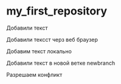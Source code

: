 # my_first_repository

Добавили текст

Добавили тексст черз веб браузер

Добавим текст локально

Добавили текст в новой ветке newbranch

Разрешаем конфликт
